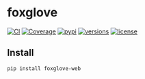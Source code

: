 # foxglove

[![CI](https://github.com/samuelcolvin/foxglove/actions/workflows/ci.yml/badge.svg?branch=main)](https://github.com/samuelcolvin/foxglove/actions?query=event%3Apush+branch%3Amain+workflow%3Aci)
[![Coverage](https://codecov.io/gh/samuelcolvin/foxglove/branch/main/graph/badge.svg)](https://codecov.io/gh/samuelcolvin/foxglove)
[![pypi](https://img.shields.io/pypi/v/foxglove-web.svg)](https://pypi.python.org/pypi/foxglove-web)
[![versions](https://img.shields.io/pypi/pyversions/foxglove-web.svg)](https://github.com/samuelcolvin/foxglove)
[![license](https://img.shields.io/github/license/samuelcolvin/foxglove.svg)](https://github.com/samuelcolvin/foxglove/blob/main/LICENSE)

## Install

```bash
pip install foxglove-web
```
